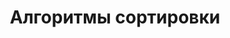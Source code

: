 ---
title: "Алгоритмы сортировки"
summary: "Визуализация, особенности и сравнительный анализ"
image: "sorting_visualizer/images/preview.png"
---
